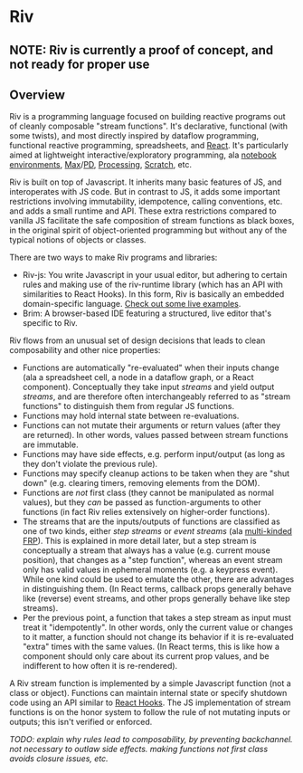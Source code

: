 # Riv

## NOTE: Riv is currently a proof of concept, and not ready for proper use

## Overview

Riv is a programming language focused on building reactive programs out of cleanly composable "stream functions". It's declarative, functional (with some twists), and most directly inspired by dataflow programming, functional reactive programming, spreadsheets, and [React](https://reactjs.org/). It's particularly aimed at lightweight interactive/exploratory programming, ala [notebook environments](https://en.wikipedia.org/wiki/Notebook_interface), [Max](https://cycling74.com/products/max/)/[PD](https://puredata.info), [Processing](https://processing.org), [Scratch](https://scratch.mit.edu), etc.

Riv is built on top of Javascript. It inherits many basic features of JS, and interoperates with JS code. But in contrast to JS, it adds some important restrictions involving immutability, idempotence, calling conventions, etc. and adds a small runtime and API. These extra restrictions compared to vanilla JS facilitate the safe composition of stream functions as black boxes, in the original spirit of object-oriented programming but without any of the typical notions of objects or classes.

There are two ways to make Riv programs and libraries:
- Riv-js: You write Javascript in your usual editor, but adhering to certain rules and making use of the riv-runtime library (which has an API with similarities to React Hooks). In this form, Riv is basically an embedded domain-specific language. [Check out some live examples](https://rsimmons.github.io/riv/js-api-demos/).
- Brim: A browser-based IDE featuring a structured, live editor that's specific to Riv.

Riv flows from an unusual set of design decisions that leads to clean composability and other nice properties:
- Functions are automatically "re-evaluated" when their inputs change (ala a spreadsheet cell, a node in a dataflow graph, or a React component). Conceptually they take input *streams* and yield output *streams*, and are therefore often interchangeably referred to as "stream functions" to distinguish them from regular JS functions.
- Functions may hold internal state between re-evaluations.
- Functions can not mutate their arguments or return values (after they are returned). In other words, values passed between stream functions are immutable.
- Functions may have side effects, e.g. perform input/output (as long as they don't violate the previous rule).
- Functions may specify cleanup actions to be taken when they are "shut down" (e.g. clearing timers, removing elements from the DOM).
- Functions are _not_ first class (they cannot be manipulated as normal values), but they _can_ be passed as function-arguments to other functions (in fact Riv relies extensively on higher-order functions).
- The streams that are the inputs/outputs of functions are classified as one of two kinds, either *step streams* or *event streams* (ala [multi-kinded FRP](http://www.cs.nott.ac.uk/~psznhn/Publications/hosc2011.pdf)). This is explained in more detail later, but a step stream is conceptually a stream that always has a value (e.g. current mouse position), that changes as a "step function", whereas an event stream only has valid values in ephemeral moments (e.g. a keypress event). While one kind could be used to emulate the other, there are advantages in distinguishing them. (In React terms, callback props generally behave like (reverse) event streams, and other props generally behave like step streams).
- Per the previous point, a function that takes a step stream as input must treat it "idempotently". In other words, only the current value or changes to it matter, a function should not change its behavior if it is re-evaluated "extra" times with the same values. (In React terms, this is like how a component should only care about its current prop values, and be indifferent to how often it is re-rendered).

A Riv stream function is implemented by a simple Javascript function (not a class or object). Functions can maintain internal state or specify shutdown code using an API similar to [React Hooks](https://reactjs.org/docs/hooks-intro.html). The JS implementation of stream functions is on the honor system to follow the rule of not mutating inputs or outputs; this isn't verified or enforced.

_TODO: explain why rules lead to composability, by preventing backchannel. not necessary to outlaw side effects. making functions not first class avoids closure issues, etc._
